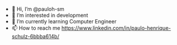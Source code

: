 - 👋 Hi, I’m @pauloh-sm
- 👀 I’m interested in development
- 🌱 I’m currently learning Computer Engineer
- 📫 How to reach me https://www.linkedin.com/in/paulo-henrique-schulz-6bbba614b/

<!---
pauloh-sm/pauloh-sm is a ✨ special ✨ repository because its `README.md` (this file) appears on your GitHub profile.
You can click the Preview link to take a look at your changes.
--->
